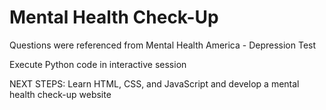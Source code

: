 # Mental Health Check-Up
Questions were referenced from Mental Health America - Depression Test

Execute Python code in interactive session

NEXT STEPS: Learn HTML, CSS, and JavaScript and develop a mental health check-up website 
